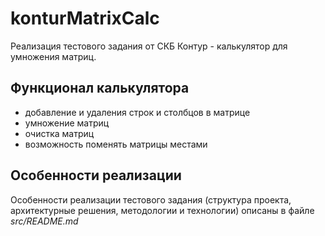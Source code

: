 konturMatrixCalc
================

Реализация тестового задания от СКБ Контур - калькулятор для умножения матриц.


Функционал калькулятора
-----------------------

*  добавление и удаления строк и столбцов в матрице  
*  умножение матриц   
*  очистка матриц
*  возможность поменять матрицы местами


Особенности реализации
----------------------

Особенности реализации тестового задания (структура проекта, архитектурные
решения, методологии и технологии) описаны в файле *src/README.md*
